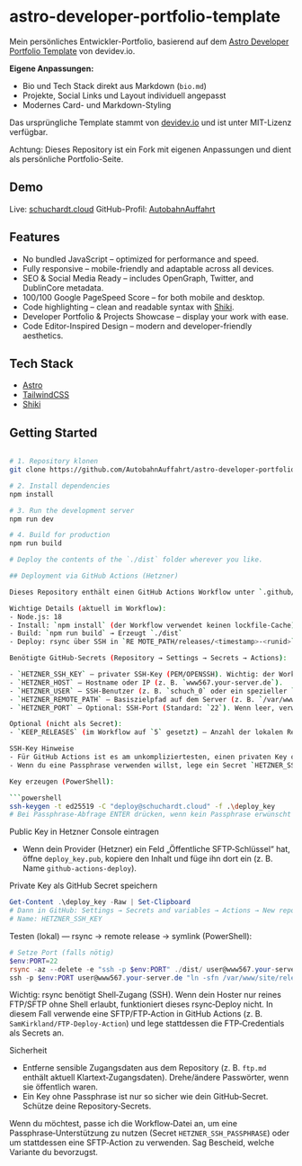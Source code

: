 
# astro-developer-portfolio-template

Mein persönliches Entwickler-Portfolio, basierend auf dem [Astro Developer Portfolio Template](https://github.com/devidevio/astro-developer-portfolio) von devidev.io.

**Eigene Anpassungen:**

- Bio und Tech Stack direkt aus Markdown (`bio.md`)
- Projekte, Social Links und Layout individuell angepasst
- Modernes Card- und Markdown-Styling

Das ursprüngliche Template stammt von [devidev.io](https://devidev.io) und ist unter MIT-Lizenz verfügbar.

Achtung: Dieses Repository ist ein Fork mit eigenen Anpassungen und dient als persönliche Portfolio-Seite.

## Demo

Live: [schuchardt.cloud](https://schuchardt.cloud)
GitHub-Profil: [AutobahnAuffahrt](https://github.com/AutobahnAuffahrt)

## Features

- No bundled JavaScript – optimized for performance and speed.
- Fully responsive – mobile-friendly and adaptable across all devices.
- SEO & Social Media Ready – includes OpenGraph, Twitter, and DublinCore metadata.
- 100/100 Google PageSpeed Score – for both mobile and desktop.
- Code highlighting – clean and readable syntax with [Shiki](https://github.com/shikijs/shiki).
- Developer Portfolio & Projects Showcase – display your work with ease.
- Code Editor-Inspired Design – modern and developer-friendly aesthetics.

## Tech Stack

- [Astro](https://astro.build/)
- [TailwindCSS](https://tailwindcss.com/)
- [Shiki](https://github.com/shikijs/shiki)

## Getting Started

```sh

# 1. Repository klonen
git clone https://github.com/AutobahnAuffahrt/astro-developer-portfolio-template .

# 2. Install dependencies
npm install

# 3. Run the development server
npm run dev

# 4. Build for production
npm run build

# Deploy the contents of the `./dist` folder wherever you like.

## Deployment via GitHub Actions (Hetzner)

Dieses Repository enthält einen GitHub Actions Workflow unter `.github/workflows/deploy.yml`, der bei jedem Push auf `main` ausgeführt wird. Kurz: der Workflow verwendet Node.js 18, führt `npm install` und `npm run build` aus und deployed per rsync/SSH in ein neues Release‑Verzeichnis. Schließlich wird ein `current`‑Symlink auf das neue Release gesetzt und alte Releases werden bereinigt (standardmäßig werden 5 Behalteversionen verwendet).

Wichtige Details (aktuell im Workflow):
- Node.js: 18
- Install: `npm install` (der Workflow verwendet keinen lockfile‑Cache)
- Build: `npm run build` → Erzeugt `./dist`
- Deploy: rsync über SSH in `RE MOTE_PATH/releases/<timestamp>-<runid>`, dann `ln -sfn` auf `current`

Benötigte GitHub‑Secrets (Repository → Settings → Secrets → Actions):

- `HETZNER_SSH_KEY` – privater SSH‑Key (PEM/OPENSSH). Wichtig: der Workflow setzt den Key mit `webfactory/ssh-agent`; wenn der Key eine Passphrase hat, musst du zusätzlich das Secret `HETZNER_SSH_PASSPHRASE` anlegen und den Workflow erweitern. Einfacher: benutze einen Key ohne Passphrase für CI.
- `HETZNER_HOST` – Hostname oder IP (z. B. `www567.your-server.de`).
- `HETZNER_USER` – SSH‑Benutzer (z. B. `schuch_0` oder ein spezieller `deploy`‑User).
- `HETZNER_REMOTE_PATH` – Basiszielpfad auf dem Server (z. B. `/var/www/site`). Der Workflow legt dort `releases/` und `current` an.
- `HETZNER_PORT` – Optional: SSH‑Port (Standard: `22`). Wenn leer, verwendet der Workflow 22.

Optional (nicht als Secret):
- `KEEP_RELEASES` (im Workflow auf `5` gesetzt) – Anzahl der lokalen Releases, die behalten werden.

SSH‑Key Hinweise
- Für GitHub Actions ist es am unkompliziertesten, einen privaten Key ohne Passphrase zu verwenden und diesen als `HETZNER_SSH_KEY` zu speichern.
- Wenn du eine Passphrase verwenden willst, lege ein Secret `HETZNER_SSH_PASSPHRASE` an und erweitere den Workflow (Action `webfactory/ssh-agent` unterstützt `ssh-passphrase`).

Key erzeugen (PowerShell):

```powershell
ssh-keygen -t ed25519 -C "deploy@schuchardt.cloud" -f .\deploy_key
# Bei Passphrase‑Abfrage ENTER drücken, wenn kein Passphrase erwünscht (empfohlen für CI)
```

Public Key in Hetzner Console eintragen
- Wenn dein Provider (Hetzner) ein Feld „Öffentliche SFTP‑Schlüssel“ hat, öffne `deploy_key.pub`, kopiere den Inhalt und füge ihn dort ein (z. B. Name `github-actions-deploy`).

Private Key als GitHub Secret speichern

```powershell
Get-Content .\deploy_key -Raw | Set-Clipboard
# Dann in GitHub: Settings → Secrets and variables → Actions → New repository secret
# Name: HETZNER_SSH_KEY
```

Testen (lokal) — rsync → remote release → symlink (PowerShell):

```powershell
# Setze Port (falls nötig)
$env:PORT=22
rsync -az --delete -e "ssh -p $env:PORT" ./dist/ user@www567.your-server.de:/var/www/site/releases/test-local/
ssh -p $env:PORT user@www567.your-server.de "ln -sfn /var/www/site/releases/test-local /var/www/site/current"
```

Wichtig: rsync benötigt Shell‑Zugang (SSH). Wenn dein Hoster nur reines FTP/SFTP ohne Shell erlaubt, funktioniert dieses rsync‑Deploy nicht. In diesem Fall verwende eine SFTP/FTP‑Action in GitHub Actions (z. B. `SamKirkland/FTP-Deploy-Action`) und lege stattdessen die FTP‑Credentials als Secrets an.

Sicherheit
- Entferne sensible Zugangsdaten aus dem Repository (z. B. `ftp.md` enthält aktuell Klartext‑Zugangsdaten). Drehe/ändere Passwörter, wenn sie öffentlich waren.
- Ein Key ohne Passphrase ist nur so sicher wie dein GitHub‑Secret. Schütze deine Repository‑Secrets.

Wenn du möchtest, passe ich die Workflow‑Datei an, um eine Passphrase‑Unterstützung zu nutzen (Secret `HETZNER_SSH_PASSPHRASE`) oder um stattdessen eine SFTP‑Action zu verwenden. Sag Bescheid, welche Variante du bevorzugst.
```

